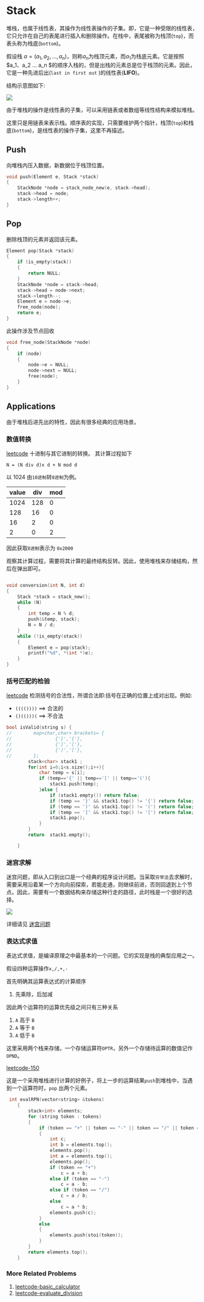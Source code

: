 # Stack
堆栈，也属于线性表，其操作为线性表操作的子集。即，它是一种受限的线性表，它只允许在自己的表尾进行插入和删除操作。在栈中，表尾被称为栈顶(`top`)，而表头称为栈底(`bottom`)。

假设栈 $a = (a_1,a_2,...,a_n)$，则称$a_n$为栈顶元素，而$a_1$为栈底元素。它是按照$a_1、a_2 ... a_n $的顺序入栈的，但是出栈的元素总是位于栈顶的元素。因此，它是一种先进后出(`last in first out` )的线性表(**LIFO**)。

结构示意图如下:

![](https://raw.githubusercontent.com/hsjfans/git_resource/master/20190411181235.png)

由于堆栈的操作是线性表的子集，可以采用链表或者数组等线性结构来模拟堆栈。

这里只是用链表来表示栈。顺序表的实现，只需要维护两个指针，栈顶(`top`)和栈底(`bottom`)，是线性表的操作子集，这里不再描述。

## Push
向堆栈内压入数据，新数据位于栈顶位置。

```c
void push(Element e, Stack *stack)
{
    StackNode *node = stack_node_new(e, stack->head);
    stack->head = node;
    stack->length++;
}

```


## Pop
删除栈顶的元素并返回该元素。

```c
Element pop(Stack *stack)
{
    if (is_empty(stack))
    {
        return NULL;
    }
    StackNode *node = stack->head;
    stack->head = node->next;
    stack->length--;
    Element e = node->e;
    free_node(node);
    return e;
}


```
此操作涉及节点回收
```c
void free_node(StackNode *node)
{
    if (node)
    {
        node->e = NULL;
        node->next = NULL;
        free(node);
    }
}
```


## Applications
由于堆栈后进先出的特性，因此有很多经典的应用场景。

### 数值转换
[leetcode](https://leetcode-cn.com/problems/convert-a-number-to-hexadecimal/)
十进制与其它进制的转换。
其计算过程如下

```
N = (N div d)x d + N mod d
```
以 1024 由`10进制`转`8进制`为例。

| value | div | mod |
| ----- | --- | --- |
| 1024  | 128 | 0   |
| 128   | 16  | 0   |
| 16    | 2   | 0   |
| 2     | 0   | 2   |

因此获取`8进制`表示为 `0x2000`

观察其计算过程，需要将其计算的最终结构反转。因此，使用堆栈来存储结构，然后在弹出即可。


```c

void conversion(int N, int d)
{
    Stack *stack = stack_new();
    while (N)
    {
        int temp = N % d;
        push(&temp, stack);
        N = N / d;
    }
    while (!is_empty(stack))
    {
        Element e = pop(stack);
        printf("%d", *(int *)e);
    }
}
```
### 括号匹配的检验
[leetcode](https://leetcode-cn.com/explore/learn/card/queue-stack/218/stack-last-in-first-out-data-structure/878/)
检测括号的合法性，所谓合法即:括号在正确的位置上成对出现。例如:

+ `(((())))` ==> 合法的
+ `()(()))(` ==> 不合法

```c++
bool isValid(string s) {
//        map<char,char> brackets= {
//                {'}','{'},
//                {']','['},
//                {')','['},
//        };
        stack<char> stack1 ;
        for(int i=0;i<s.size();i++){
            char temp = s[i];
            if (temp=='{' || temp=='[' || temp=='('){
                stack1.push(temp);
            }else {
                if (stack1.empty()) return false;
                if (temp == '}' && stack1.top() != '{') return false;
                if (temp == ')' && stack1.top() != '(') return false;
                if (temp == ']' && stack1.top() != '[') return false;
                stack1.pop();
            }
        }
        return  stack1.empty();

    }

```

### 迷宫求解

迷宫问题，即从入口到出口是一个经典的程序设计问题。当采取`穷举法`去求解时，需要采用沿着某一个方向向前探索，若能走通，则继续前进，否则回退到上个节点。因此，需要有一个数据结构来存储这种行走的路径，此时栈是一个很好的选择。

![](https://raw.githubusercontent.com/hsjfans/git_resource/master/20190412174818.png)

详细请见 [迷宫问题](./maze_problem.md)

### 表达式求值

表达式求值，是编译原理之中最基本的一个问题。它的实现是栈的典型应用之一。

假设四种运算操作`x,/,+,-`

首先明确其运算表达式的计算顺序
1. 先乘除，后加减

因此两个运算符的运算优先级之间只有三种关系
1. `A` 高于 `B`
2. `A` 等于 `B`
3. `A` 低于 `B`
 
这里采用两个栈来存储，一个存储运算符`OPTR`，另外一个存储待运算的数值记作`OPND`。 


[leetcode-150](https://leetcode.com/problems/evaluate-reverse-polish-notation/)

这是一个采用堆栈进行计算的好例子，将上一步的运算结果`push`到堆栈中，当遇到一个运算符时，`pop` 出两个元素。

```c++
 int evalRPN(vector<string> &tokens)
    {
        stack<int> elements;
        for (string token : tokens)
        {
            if (token == "+" || token == "-" || token == "/" || token == "*")
            {
                int c;
                int b = elements.top();
                elements.pop();
                int a = elements.top();
                elements.pop();
                if (token == "+")
                    c = a + b;
                else if (token == "-")
                    c = a - b;
                else if (token == "/")
                    c = a / b;
                else
                    c = a * b;
                elements.push(c);
            }
            else
            {
                elements.push(stoi(token));
            }
        }
        return elements.top();
    }

```



### More Related Problems

1. [leetcode-basic_calculator](https://leetcode.com/problems/basic-calculator/)
2. [leetcode-evaluate_division](https://leetcode.com/problems/evaluate-division/)


